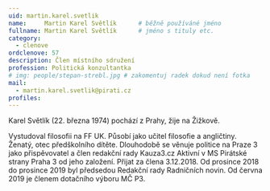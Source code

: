 ```yaml
---
uid: martin.karel.svetlik
name:     Martin Karel Světlík  	# běžně používáné jméno
fullname: Martin Karel Světlík  	# jméno s tituly etc.
category:
  - clenove
ordclenove: 57
description: Člen místního sdružení
profession: Politická konzultantka
# img: people/stepan-strebl.jpg # zakomentuj radek dokud není fotka
mail:
  - martin.karel.svetlik@pirati.cz
profiles:
---
```

Karel Světlík (22. března 1974) pochází z Prahy, žije na Žižkově.

Vystudoval filosofii na FF UK. Působí jako učitel filosofie a angličtiny. Ženatý, otec předškolního dítěte. Dlouhodobě se věnuje politice na Praze 3 jako přispěvovatel a člen redakční rady Kauza3.cz Aktivní v MS Pirátské strany Praha 3 od jeho založení. Přijat za člena 3.12.2018. Od prosince 2018 do prosince 2019 byl předsedou Redakční rady Radničních novin. Od června 2019 je členem dotačního výboru MČ P3.
